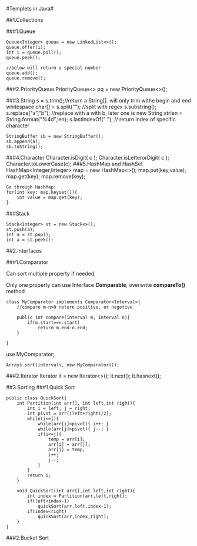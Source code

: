 #Templets in Java#

##1.Collections

###1.Queue
 
	Queue<Integer> queue = new LinkedList<>();
	queue.offer(i);
	int i = queue.poll();
	queue.peek();
	
	//below will return a special number
	queue.add();
	queue.remove();
###2.PriorityQueue
	PriorityQueue<> pq = new PriorityQueue<>();

###3.String
	s = s.trim();//return a String[]. will only trim withe begin and end whitespace
	char[] = s.split(""); //split with regex
	s.substring();
	s.replace("a","b"); //replace with a with b, later one is new
	String strlen = String.format("%4d",len);
	s.lastIndexOf(" "); // return index of specific character

	StringBuffer sb = new StringBuffer();
	sb.append(a);
	sb.toString();  

###4.Character
	Character.isDigit( c );
	Character.isLetterorDigit( c );
	Character.toLowerCase(c);
###5.HashMap and HashSet
	HashMap<Integer,Integer> map = new HashMap<>();
	map.put(key,value);
	map.get(key);
	map.remove(key);

	Go through HashMap:
	for(int key: map.keyset()){
		int value = map.get(key);
	}
###Stack
	
	Stack<Integer> st = new Stack<>();
	st.push(a);
	int a = st.pop();
	int a = st.peek();


##2.Interfaces

###1.Comparator

Can sort multiple property if needed.

Only one property can use Interface **Comparable**, overwrite **compareTo()** method

	class MyComparator implements Comparator<Interval>{
		//compare m-n>0 return positive, or negetive 
		
		public int compare(Interval m, Interval n){
			if(m.start==n.start) 
				return m.end-n.end;
		}
		
	}
	
use MyComparator;
	
	Arrays.sort(intervals, new MyComparator());
###2.Iterator
	Iterator<T> it = new Iterator<>();
	it.next();
	it.hasnext();

##3.Sorting
###1.Quick Sort

	public class QuickSort{
		int Partition(int arr[], int left,int right){
			int i = left, j = right;
			int pivot = arr[(left+right)/2];
			while(i<=j){
				while(arr[i]<pivot){ i++; }
				while(arr[j]>pivot){ j--; }
				if(i<=j){
					temp = arr[i];
					arr[i] = arr[j];
					arr[j] = temp;
					i++;
					j--;
				}
			}
			return i;
		}
		
		void QuickSort(int arr[],int left,int right){
			int index = Partition(arr,left,right);
			if(left<index-1)
				quickSort(arr,left,index-1);
			if(index<right)
				quickSort(arr,index,right);
		}
	}
###2.Bucket Sort


